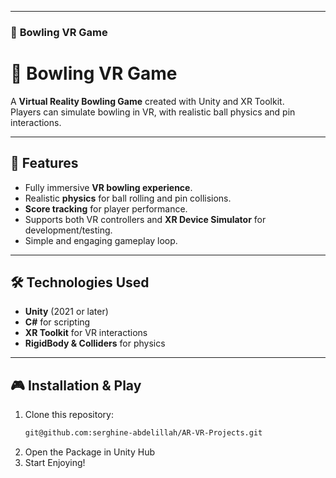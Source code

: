 
---

### 🎳 **Bowling VR Game** 


# 🎳 Bowling VR Game

A **Virtual Reality Bowling Game** created with Unity and XR Toolkit.  
Players can simulate bowling in VR, with realistic ball physics and pin interactions.

---

## 🚀 Features
- Fully immersive **VR bowling experience**.
- Realistic **physics** for ball rolling and pin collisions.
- **Score tracking** for player performance.
- Supports both VR controllers and **XR Device Simulator** for development/testing.
- Simple and engaging gameplay loop.

---

## 🛠️ Technologies Used
- **Unity** (2021 or later)
- **C#** for scripting
- **XR Toolkit** for VR interactions
- **RigidBody & Colliders** for physics

---

## 🎮 Installation & Play
1. Clone this repository:
   ```bash
   git@github.com:serghine-abdelillah/AR-VR-Projects.git
2. Open the Package in Unity Hub
3. Start Enjoying!
